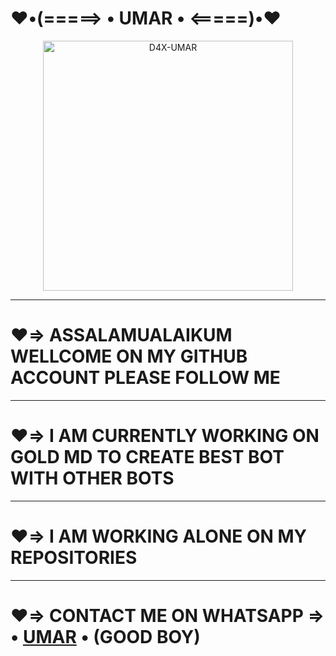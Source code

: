 # ♥️•(=====> • UMAR • <=====)•♥️

<p align="center">
  <a href="https://wa.me/923158930864">
    <img alt="D4X-UMAR" height="400" src="https://telegra.ph/file/55d1084aaae113bbe72ed.jpg">
  </a>
</p>



***



# ♥️=> ASSALAMUALAIKUM WELLCOME ON MY GITHUB ACCOUNT PLEASE FOLLOW ME 


***


# ♥️=> I AM CURRENTLY WORKING ON GOLD MD TO CREATE BEST BOT WITH OTHER BOTS


***


# ♥️=> I AM WORKING ALONE ON MY REPOSITORIES 


***


# ♥️=> CONTACT ME ON WHATSAPP => • [UMAR](https://wa.me/923158930864) • (GOOD BOY)
